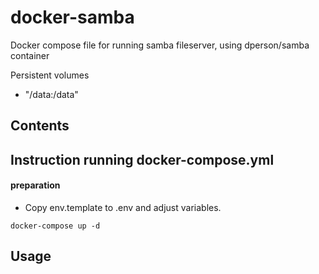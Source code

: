 docker-samba
====================

Docker compose file for running samba fileserver, using dperson/samba container

Persistent volumes
 - "/data:/data"  

Contents
-------------

Instruction running docker-compose.yml
-------------

#### preparation
- Copy env.template to .env and adjust variables. 

````
docker-compose up -d
````

Usage
-------------

````


````

